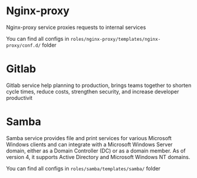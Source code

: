 # Nginx-proxy

Nginx-proxy service proxies requests to internal services

You can find all configs in `roles/nginx-proxy/templates/nginx-proxy/conf.d/` folder

# Gitlab

Gitlab service help planning to production, brings teams together to shorten cycle times, reduce costs, strengthen security, and increase developer productivit

# Samba

Samba service provides file and print services for various Microsoft Windows clients and can integrate with a Microsoft Windows Server domain, either as a Domain Controller (DC) or as a domain member. As of version 4, it supports Active Directory and Microsoft Windows NT domains.

You can find all configs in `roles/samba/templates/samba/` folder